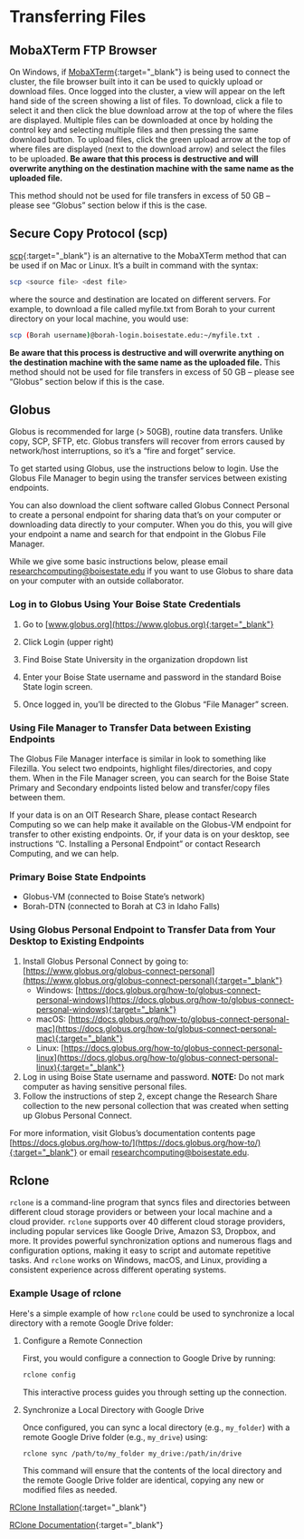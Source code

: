 # Transferring Files

## MobaXTerm FTP Browser
On Windows, if [MobaXTerm](https://mobaxterm.mobatek.net/){:target="_blank"} is being used to connect the cluster, the file browser built into it can be used to quickly upload or download files.
Once logged into the cluster, a view will appear on the left hand side of the screen showing a list of files.
To download, click a file to select it and then click the blue download arrow at the top of where the files are displayed.
Multiple files can be downloaded at once by holding the control key and selecting multiple files and then pressing the same download button.
To upload files, click the green upload arrow at the top of where files are displayed (next to the download arrow) and select the files to be uploaded.
**Be aware that this process is destructive and will overwrite anything on the destination machine with the same name as the uploaded file.**

This method should not be used for file transfers in excess of 50 GB – please see “Globus” section below if this is the case.

## Secure Copy Protocol (scp)
[scp](https://linux.die.net/man/1/scp){:target="_blank"} is an alternative to the MobaXTerm
method that can be used if on Mac or Linux.
It’s a built in command with the syntax:
```bash
scp <source file> <dest file>
```
where the source and destination are located on different servers.
For example, to download a file called myfile.txt from Borah to your current
directory on your local machine, you would use:

```bash
scp (Borah username)@borah-login.boisestate.edu:~/myfile.txt .
```

**Be aware that this process is destructive and will overwrite anything on the destination machine with the same name as the uploaded file.**
This method should not be used for file transfers in excess of 50 GB – please see “Globus” section below if this is the case.

## Globus
Globus is recommended for large (> 50GB), routine data transfers.
Unlike copy, SCP, SFTP, etc. Globus transfers will recover from errors caused by network/host interruptions, so it’s a “fire and forget” service.

To get started using Globus, use the instructions below to login.
Use the Globus File Manager to begin using the transfer services between existing endpoints.

You can also download the client software called Globus Connect Personal to create a personal endpoint for sharing data that’s on your computer or downloading data directly to your computer.
When you do this, you will give your endpoint a name and search for that endpoint in the Globus File Manager.

While we give some basic instructions below, please email researchcomputing@boisestate.edu if you want to use Globus to share data on your computer with an outside collaborator.

### Log in to Globus Using Your Boise State Credentials
1. Go to [www.globus.org](https://www.globus.org){:target="_blank"}

2. Click Login (upper right)

3. Find Boise State University in the organization dropdown list

4. Enter your Boise State username and password in the standard Boise State login screen.

5. Once logged in, you’ll be directed to the Globus “File Manager” screen.

### Using File Manager to Transfer Data between Existing Endpoints
The Globus File Manager interface is similar in look to something like Filezilla.
You select two endpoints, highlight files/directories, and copy them.
When in the File Manager screen, you can search for the Boise State Primary and Secondary endpoints listed below and transfer/copy files between them.

If your data is on an OIT Research Share, please contact Research Computing so we can help make it available on the Globus-VM endpoint for transfer to other existing endpoints.
Or, if your data is on your desktop, see instructions “C. Installing a Personal Endpoint” or contact Research Computing, and we can help.

### Primary Boise State Endpoints
- Globus-VM (connected to Boise State’s network)
- Borah-DTN (connected to Borah at C3 in Idaho Falls)

### Using Globus Personal Endpoint to Transfer Data from Your Desktop to Existing Endpoints
1. Install Globus Personal Connect by going to: [https://www.globus.org/globus-connect-personal](https://www.globus.org/globus-connect-personal){:target="_blank"}
    - Windows: [https://docs.globus.org/how-to/globus-connect-personal-windows](https://docs.globus.org/how-to/globus-connect-personal-windows){:target="_blank"}
    - macOS:   [https://docs.globus.org/how-to/globus-connect-personal-mac](https://docs.globus.org/how-to/globus-connect-personal-mac){:target="_blank"}
    - Linux:   [https://docs.globus.org/how-to/globus-connect-personal-linux](https://docs.globus.org/how-to/globus-connect-personal-linux){:target="_blank"}
2. Log in using Boise State username and password. **NOTE:** Do not mark computer as having sensitive personal files.
3. Follow the instructions of step 2, except change the Research Share collection to the new personal collection that was created when setting up Globus Personal Connect.

For more information, visit Globus’s documentation contents page [https://docs.globus.org/how-to/](https://docs.globus.org/how-to/){:target="_blank"} or email researchcomputing@boisestate.edu.

## Rclone
`rclone` is a command-line program that syncs files and directories between different cloud storage providers or between your local machine and a cloud provider.
`rclone` supports over 40 different cloud storage providers, including popular services like Google Drive, Amazon S3, Dropbox, and more.
It provides powerful synchronization options and numerous flags and configuration options, making it easy to script and automate repetitive tasks.
And `rclone` works on Windows, macOS, and Linux, providing a consistent experience across different operating systems.

### Example Usage of rclone

Here's a simple example of how `rclone` could be used to synchronize a local directory with a remote Google Drive folder:

1. Configure a Remote Connection

    First, you would configure a connection to Google Drive by running:
   ```bash
   rclone config
   ```

    This interactive process guides you through setting up the connection.

2. Synchronize a Local Directory with Google Drive

    Once configured, you can sync a local directory (e.g., `my_folder`) with a remote Google Drive folder (e.g., `my_drive`) using:
   ```bash
   rclone sync /path/to/my_folder my_drive:/path/in/drive
   ```

    This command will ensure that the contents of the local directory and the remote Google Drive folder are identical, copying any new or modified files as needed.


[RClone Installation](https://rclone.org/install/){:target="_blank"}

[RClone Documentation](https://rclone.org/docs/){:target="_blank"}

